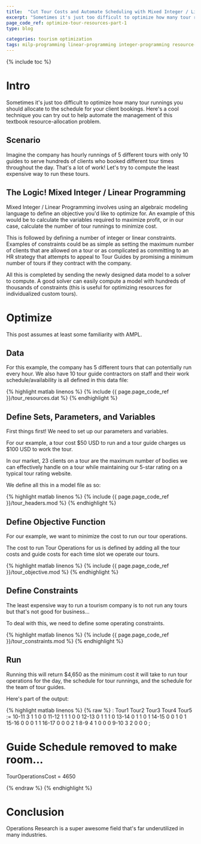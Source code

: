 ```yaml
---
title:  "Cut Tour Costs and Automate Scheduling with Mixed Integer / Linear Programming"
excerpt: "Sometimes it's just too difficult to optimize how many tour runnings you should allocate to the schedule . Here's a cool technique you can try!"
page_code_ref: optimize-tour-resources-part-1
type: blog

categories: tourism optimization
tags: milp-programming linear-programming integer-programming resource-allocation auto-schedule ampl
---
```


{% include toc %}

# Intro
Sometimes it's just too difficult to optimize how many tour
runnings you should allocate to the schedule for your client
bookings. Here's a cool technique you can try out to help
automate the management of this textbook resource-allocation
problem.

## Scenario
Imagine the company has hourly runnings of 5 different
tours with only 10 guides to serve hundreds of clients
who booked different tour times throughout the day.
That's a lot of work! Let's try to compute the least expensive
way to run these tours.

## The Logic! Mixed Integer / Linear Programming
Mixed Integer / Linear Programming involves using an
algebraic modeling language to define an objective you'd
like to optimize for. An example of this would be to
calculate the variables required to maximize profit,
or in our case, calculate the number of tour runnings
to minimize cost.

This is followed by defining a number of integer or linear
constraints. Examples of constraints could be as simple
as setting the maximum number of clients that are allowed
on a tour or as complicated as committing to an HR strategy that
attempts to appeal to Tour Guides by promising a minimum
number of tours if they contract with the company.

All this is completed by sending the newly designed data
model to a solver to compute. A good solver can easily
compute a model with hundreds of thousands of constraints
(this is useful for optimizing resources for individualized
custom tours).

# Optimize
This post assumes at least some familiarity with AMPL.

## Data
For this example, the company has 5 different
tours that can potentially run every hour. We also
have 10 tour guide contractors on staff and
their work schedule/availability is all defined in this
data file:

{% highlight matlab linenos %}
{% include {{ page.page_code_ref }}/tour_resources.dat %}
{% endhighlight %}

## Define Sets, Parameters, and Variables
First things first! We need to set up our
parameters and variables.

For our example, a tour cost $50 USD to run and a tour
guide charges us $100 USD to work the tour.

In our market, 23 clients on a tour are the maximum number
of bodies we can effectively handle on a tour while maintaining
our 5-star rating on a typical tour rating website.

We define all this in a model file as so:

{% highlight matlab linenos %}
{% include {{ page.page_code_ref }}/tour_headers.mod %}
{% endhighlight %}

## Define Objective Function

For our example, we want to minimize the cost to run our
tour operations.

The cost to run Tour Operations for us is defined by adding
all the tour costs and guide costs for each time slot we
operate our tours.

{% highlight matlab linenos %}
{% include {{ page.page_code_ref }}/tour_objective.mod %}
{% endhighlight %}

## Define Constraints

The least expensive way to run a tourism company is to not
run any tours but that's not good for business...

To deal with this, we need to define some operating constraints.

{% highlight matlab linenos %}
{% include {{ page.page_code_ref }}/tour_constraints.mod %}
{% endhighlight %}

## Run

Running this will return $4,650 as the minimum cost
it will take to run tour operations for the day, the
schedule for tour runnings, and the schedule for
the team of tour guides.

Here's part of the output:

{% highlight matlab linenos %}
{% raw %}
:     Tour1 Tour2 Tour3 Tour4 Tour5    :=
10-11    3     1     1     0     0
11-12    1     1     1     0     0
12-13    0     1     1     1     0
13-14    0     1     1     0     1
14-15    0     0     1     0     1
15-16    0     0     0     1     1
16-17    0     0     0     2     1
8-9      4     1     0     0     0
9-10     3     2     0     0     0
;

# Guide Schedule removed to make room...

TourOperationsCost = 4650

{% endraw %}
{% endhighlight %}

# Conclusion

Operations Research is a super awesome field that's far
underutilized in many industries.